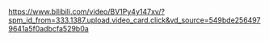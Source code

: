 https://www.bilibili.com/video/BV1Py4y147xv/?spm_id_from=333.1387.upload.video_card.click&vd_source=549bde2564979641a5f0adbcfa529b0a
